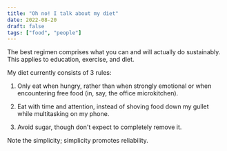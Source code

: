 ```yaml
---
title: "Oh no! I talk about my diet"
date: 2022-08-20
draft: false
tags: ["food", "people"]
---
```

The best regimen comprises what you can and will actually do sustainably. This applies to education, exercise, and diet.

My diet currently consists of 3 rules:

1. Only eat when hungry,
rather than when strongly emotional or when encountering free food (in, say, the office microkitchen).

2. Eat with time and attention,
instead of shoving food down my gullet while multitasking on my phone.

3. Avoid sugar,
though don't expect to completely remove it.

Note the simplicity; simplicity promotes reliability.
